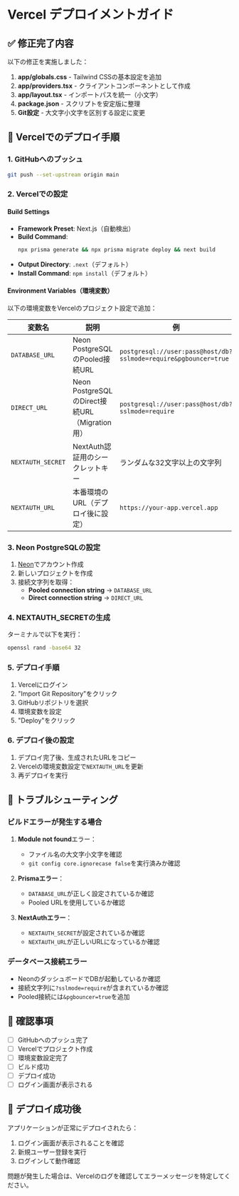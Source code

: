 # Vercel デプロイメントガイド

## ✅ 修正完了内容

以下の修正を実施しました：

1. **app/globals.css** - Tailwind CSSの基本設定を追加
2. **app/providers.tsx** - クライアントコンポーネントとして作成
3. **app/layout.tsx** - インポートパスを統一（小文字）
4. **package.json** - スクリプトを安定版に整理
5. **Git設定** - 大文字小文字を区別する設定に変更

## 🚀 Vercelでのデプロイ手順

### 1. GitHubへのプッシュ
```bash
git push --set-upstream origin main
```

### 2. Vercelでの設定

#### Build Settings
- **Framework Preset**: Next.js（自動検出）
- **Build Command**: 
  ```bash
  npx prisma generate && npx prisma migrate deploy && next build
  ```
- **Output Directory**: `.next`（デフォルト）
- **Install Command**: `npm install`（デフォルト）

#### Environment Variables（環境変数）

以下の環境変数をVercelのプロジェクト設定で追加：

| 変数名 | 説明 | 例 |
|--------|------|-----|
| `DATABASE_URL` | Neon PostgreSQLのPooled接続URL | `postgresql://user:pass@host/db?sslmode=require&pgbouncer=true` |
| `DIRECT_URL` | Neon PostgreSQLのDirect接続URL（Migration用） | `postgresql://user:pass@host/db?sslmode=require` |
| `NEXTAUTH_SECRET` | NextAuth認証用のシークレットキー | ランダムな32文字以上の文字列 |
| `NEXTAUTH_URL` | 本番環境のURL（デプロイ後に設定） | `https://your-app.vercel.app` |

### 3. Neon PostgreSQLの設定

1. [Neon](https://neon.tech)でアカウント作成
2. 新しいプロジェクトを作成
3. 接続文字列を取得：
   - **Pooled connection string** → `DATABASE_URL`
   - **Direct connection string** → `DIRECT_URL`

### 4. NEXTAUTH_SECRETの生成

ターミナルで以下を実行：
```bash
openssl rand -base64 32
```

### 5. デプロイ手順

1. Vercelにログイン
2. "Import Git Repository"をクリック
3. GitHubリポジトリを選択
4. 環境変数を設定
5. "Deploy"をクリック

### 6. デプロイ後の設定

1. デプロイ完了後、生成されたURLをコピー
2. Vercelの環境変数設定で`NEXTAUTH_URL`を更新
3. 再デプロイを実行

## 🔧 トラブルシューティング

### ビルドエラーが発生する場合

1. **Module not found**エラー：
   - ファイル名の大文字小文字を確認
   - `git config core.ignorecase false`を実行済みか確認

2. **Prismaエラー**：
   - `DATABASE_URL`が正しく設定されているか確認
   - Pooled URLを使用しているか確認

3. **NextAuthエラー**：
   - `NEXTAUTH_SECRET`が設定されているか確認
   - `NEXTAUTH_URL`が正しいURLになっているか確認

### データベース接続エラー

- NeonのダッシュボードでDBが起動しているか確認
- 接続文字列に`?sslmode=require`が含まれているか確認
- Pooled接続には`&pgbouncer=true`を追加

## 📌 確認事項

- [ ] GitHubへのプッシュ完了
- [ ] Vercelでプロジェクト作成
- [ ] 環境変数設定完了
- [ ] ビルド成功
- [ ] デプロイ成功
- [ ] ログイン画面が表示される

## 🎉 デプロイ成功後

アプリケーションが正常にデプロイされたら：
1. ログイン画面が表示されることを確認
2. 新規ユーザー登録を実行
3. ログインして動作確認

問題が発生した場合は、Vercelのログを確認してエラーメッセージを特定してください。